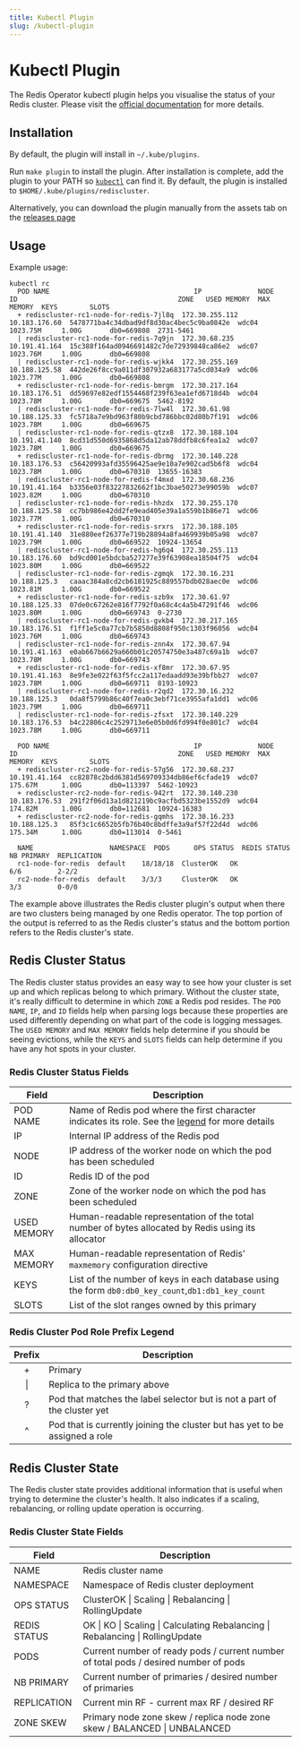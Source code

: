 ```yaml
---
title: Kubectl Plugin
slug: /kubectl-plugin
---
```


# Kubectl Plugin

The Redis Operator kubectl plugin helps you visualise the status of your Redis cluster. Please visit the [official documentation](https://kubernetes.io/docs/tasks/extend-kubectl/kubectl-plugins/) for more details.

## Installation

By default, the plugin will install in ```~/.kube/plugins```.

Run `make plugin` to install the plugin. After installation is complete, add the plugin to your PATH so [`kubectl`](https://kubernetes.io/docs/tasks/extend-kubectl/kubectl-plugins/#installing-kubectl-plugins) can find it. By default, the plugin is installed to `$HOME/.kube/plugins/rediscluster`.

Alternatively, you can download the plugin manually from the assets tab on the [releases page](https://github.com/IBM/operator-for-redis-cluster/releases)

## Usage
Example usage:

```text
kubectl rc
  POD NAME                                    IP              NODE           ID                                        ZONE   USED MEMORY  MAX MEMORY  KEYS        SLOTS
  + rediscluster-rc1-node-for-redis-7jl8q  172.30.255.112  10.183.176.60  5478771ba4c34dbad9df8d30ac4bec5c9ba0842e  wdc04  1023.75M     1.00G       db0=669808  2731-5461
  | rediscluster-rc1-node-for-redis-7q9jn  172.30.68.235   10.191.41.164  15c388f164ad0946691482c7de72939848ca86e2  wdc07  1023.76M     1.00G       db0=669808
  | rediscluster-rc1-node-for-redis-wjkk4  172.30.255.169  10.188.125.58  442de26f8cc9a011df307932a683177a5cd034a9  wdc06  1023.77M     1.00G       db0=669808
  + rediscluster-rc1-node-for-redis-bmrgm  172.30.217.164  10.183.176.51  dd59697e82edf1554468f239f63ea1efd6718d4b  wdc04  1023.78M     1.00G       db0=669675  5462-8192
  | rediscluster-rc1-node-for-redis-7lw4l  172.30.61.98    10.188.125.33  fc5718a7e9bd963f80b9cbd786bbc02d80b7f191  wdc06  1023.78M     1.00G       db0=669675
  | rediscluster-rc1-node-for-redis-qtzx8  172.30.188.104  10.191.41.140  8cd31d550d6935868d5da12ab78ddfb8c6fea1a2  wdc07  1023.78M     1.00G       db0=669675
  + rediscluster-rc1-node-for-redis-dbrmg  172.30.140.228  10.183.176.53  c56420993afd35596425ae9e10a7e902cad5b6f8  wdc04  1023.78M     1.00G       db0=670310  13655-16383
  | rediscluster-rc1-node-for-redis-f4mxd  172.30.68.236   10.191.41.164  b3356e03f83227832662f1bc3bae50273e99059b  wdc07  1023.82M     1.00G       db0=670310
  | rediscluster-rc1-node-for-redis-hhzdx  172.30.255.170  10.188.125.58  cc7bb986e42dd2fe9ead405e39a1a559b1b86e71  wdc06  1023.77M     1.00G       db0=670310
  + rediscluster-rc1-node-for-redis-srxrs  172.30.188.105  10.191.41.140  31e880eef26377e719b28894a8fa469939b05a98  wdc07  1023.79M     1.00G       db0=669522  10924-13654
  | rediscluster-rc1-node-for-redis-hg6q4  172.30.255.113  10.183.176.60  bd9cd001e5bdcba527277e39f63908ea18504f75  wdc04  1023.80M     1.00G       db0=669522
  | rediscluster-rc1-node-for-redis-zgmqk  172.30.16.231   10.188.125.3   caaac384a8cd2cb6181925c889557bdb028aec0e  wdc06  1023.81M     1.00G       db0=669522
  + rediscluster-rc1-node-for-redis-szb9x  172.30.61.97    10.188.125.33  07de0c67262e816f7792f0a68c4c4a5b47291f46  wdc06  1023.80M     1.00G       db0=669743  0-2730
  | rediscluster-rc1-node-for-redis-gvkb4  172.30.217.165  10.183.176.51  f1ff1e5c0a77cb7b5850d8808f950c1303f96056  wdc04  1023.76M     1.00G       db0=669743
  | rediscluster-rc1-node-for-redis-znn4x  172.30.67.94    10.191.41.163  e0ab667b6629a660b01c20574750e3a487c69a1b  wdc07  1023.78M     1.00G       db0=669743
  + rediscluster-rc1-node-for-redis-xf8mr  172.30.67.95    10.191.41.163  8e9fe3e022f63f5fcc2a117edaadd93e39bfbb27  wdc07  1023.78M     1.00G       db0=669711  8193-10923
  | rediscluster-rc1-node-for-redis-r2qd2  172.30.16.232   10.188.125.3   0da8f5799b86c40f7ea0c3ebf71ce3955afa1dd1  wdc06  1023.79M     1.00G       db0=669711
  | rediscluster-rc1-node-for-redis-zfsxt  172.30.140.229  10.183.176.53  b4c22806c4c2529713e6e05b0d6fd994f0e801c7  wdc04  1023.78M     1.00G       db0=669711

  POD NAME                                    IP              NODE           ID                                        ZONE   USED MEMORY  MAX MEMORY  KEYS        SLOTS
  + rediscluster-rc2-node-for-redis-57g56  172.30.68.237   10.191.41.164  cc82878c2bdd6381d569709334db86ef6cfade19  wdc07  175.67M      1.00G       db0=113397  5462-10923
  + rediscluster-rc2-node-for-redis-942rt  172.30.140.230  10.183.176.53  291f2f06d13a1d821219bc9acfbd5323be1552d9  wdc04  174.82M      1.00G       db0=112681  10924-16383
  + rediscluster-rc2-node-for-redis-gqmhs  172.30.16.233   10.188.125.3   85f3c1c6652b5fb76b40c8bdffe3a9af57f22d4d  wdc06  175.34M      1.00G       db0=113014  0-5461

  NAME                   NAMESPACE  PODS      OPS STATUS  REDIS STATUS  NB PRIMARY  REPLICATION
  rc1-node-for-redis  default    18/18/18  ClusterOK   OK            6/6         2-2/2
  rc2-node-for-redis  default    3/3/3     ClusterOK   OK            3/3         0-0/0
```

The example above illustrates the Redis cluster plugin's output when there are two clusters being managed by one Redis operator. The top portion of the output is referred to as the Redis cluster's status and the bottom portion refers to the Redis cluster's state.

## Redis Cluster Status
The Redis cluster status provides an easy way to see how your cluster is set up and which replicas belong to which primary. Without the cluster state, it's really difficult to determine in which `ZONE` a Redis pod resides. The `POD NAME`, `IP`, and `ID` fields help when parsing logs because these properties are used differently depending on what part of the code is logging messages. The `USED MEMORY` and `MAX MEMORY` fields help determine if you should be seeing evictions, while the `KEYS` and `SLOTS` fields can help determine if you have any hot spots in your cluster.

### Redis Cluster Status Fields
|Field|Description|
| --- | --- |
|POD NAME|Name of Redis pod where the first character indicates its role. See the [legend](#redis-cluster-pod-role-prefix-legend) for more details|
|IP|Internal IP address of the Redis pod|
|NODE|IP address of the worker node on which the pod has been scheduled|
|ID|Redis ID of the pod|
|ZONE|Zone of the worker node on which the pod has been scheduled|
|USED MEMORY|Human-readable representation of the total number of bytes allocated by Redis using its allocator|
|MAX MEMORY|Human-readable representation of Redis' `maxmemory` configuration directive|
|KEYS|List of the number of keys in each database using the form `db0:db0_key_count`,`db1:db1_key_count`|
|SLOTS|List of the slot ranges owned by this primary|

### Redis Cluster Pod Role Prefix Legend
|Prefix|Description|
| :---: | --- |
|+|Primary|
|\||Replica to the primary above|
|?|Pod that matches the label selector but is not a part of the cluster yet|
|^|Pod that is currently joining the cluster but has yet to be assigned a role|

## Redis Cluster State
The Redis cluster state provides additional information that is useful when trying to determine the cluster's health. It also indicates if a scaling, rebalancing, or rolling update operation is occurring.

### Redis Cluster State Fields
|Field|Description|
| --- | --- |
|NAME|Redis cluster name|
|NAMESPACE|Namespace of Redis cluster deployment|
|OPS STATUS|ClusterOK \| Scaling \| Rebalancing \| RollingUpdate|
|REDIS STATUS|OK \| KO \| Scaling \| Calculating Rebalancing \| Rebalancing \| RollingUpdate|
|PODS|Current number of ready pods / current number of total pods / desired number of pods|
|NB PRIMARY|Current number of primaries / desired number of primaries|
|REPLICATION|Current min RF - current max RF / desired RF|
|ZONE SKEW|Primary node zone skew / replica node zone skew / BALANCED \| UNBALANCED |
